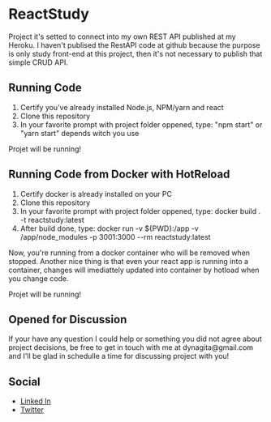 # ReactStudy

Project it's setted to connect into my own REST API published at my Heroku. I haven't publised the RestAPI code at github because the purpose is only study front-end at this project, then it's not necessary to publish that simple CRUD API.

## Running Code
<ol>
  <li>Certify you've already installed Node.js, NPM/yarn and react</li>
  <li>Clone this repository</li>
  <li>In your favorite prompt with project folder oppened, type: "npm start" or "yarn start" depends witch you use</li>
</ol>

Projet will be running!

## Running Code from Docker with HotReload
<ol>
  <li>Certify docker is already installed on your PC</li>
  <li>Clone this repository</li>
  <li>In your favorite prompt with project folder oppened, type: docker build . -t reactstudy:latest</li>
  <li>After build done, type: docker run -v ${PWD}:/app -v /app/node_modules -p 3001:3000 --rm reactstudy:latest</li>
</ol>

Now, you're running from a docker container who will be removed when stopped. Another nice thing is that even your react app is running into a container, changes will imediattely updated into container by hotload when you change code.

Projet will be running!

<h2>Opened for Discussion</h2>
If your have any question I could help or something you did not agree about project decisions, be free to get in touch with me at dynagita@gmail.com and I'll be glad in schedulle a time for discussing project with you!

<h2>Social</h2>
<ul>
  <li><a href="https://www.linkedin.com/in/daniel-yanagita-88860770/" target="_blank">Linked In</a></li>
  <li><a href="https://twitter.com/Daniel_Yanagita" target="_blank">Twitter</a></li>
</ul>


